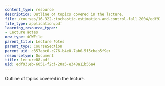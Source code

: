 ```yaml
---
content_type: resource
description: Outline of topics covered in the lecture.
file: /courses/16-322-stochastic-estimation-and-control-fall-2004/edf931eb6051f2cb20a5e348a11b56a4_lecture08.pdf
file_type: application/pdf
learning_resource_types:
- Lecture Notes
ocw_type: OCWFile
parent_title: Lecture Notes
parent_type: CourseSection
parent_uid: c357abc0-c276-b4e8-7ab0-5f5cbab5f9ec
resourcetype: Document
title: lecture08.pdf
uid: edf931eb-6051-f2cb-20a5-e348a11b56a4
---
```

Outline of topics covered in the lecture.
